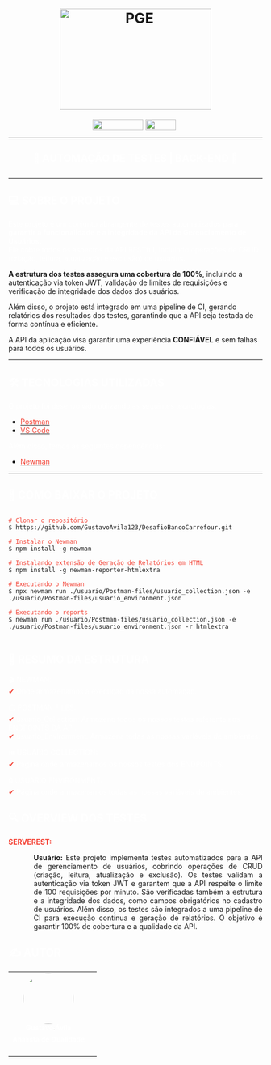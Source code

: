 <h1 align="center">
    <img src="https://encrypted-tbn0.gstatic.com/images?q=tbn:ANd9GcSViCoMGDM9XiBXvlyB07xGRIIidiLMPfDxyQ&s" alt="PGE" height="200" width="300">
    <br>
</h1>

<div style="display: flex; justify-content: center;">
<a href="https://github.com/GustavoAvila123/DesafioBancoCarrefour"><img src="https://img.shields.io/badge/-COMMITS-f44336?style=for-the-badge&logo=github&logoColor=white" width="100" height="22" style="margin-right: 5px;"/></a>
<a href="https://serverest.dev/#/"><img src="https://img.shields.io/badge/-API-1da750?style=for-the-badge&logo=internet-explorer&logoColor=White" width="60" height="22" style="margin-right: 5px;"/></a>
</div>

---

<h4 align="center" style="color: white; font-size: 20px;">
    🚧 AUTOMAÇÃO DE TESTES | BACK-END 🚧
</h4>

---

## <font color="white">💻 SOBRE O PROJETO</font>

<p style="color: white;">Este projeto é um conjunto abrangente de testes automatizados para <strong>garantir a funcionalidade e a integridade da API de Gerenciamento de Usuários.</strong><br>
Ele cobre todos os aspectos da API RESTful, incluindo operações de CRUD (criação, leitura, atualização e exclusão) de usuários.<br>

<strong>A estrutura dos testes assegura uma cobertura de 100%</strong>, incluindo a autenticação via token JWT, validação de limites de requisições e verificação de integridade dos dados dos usuários.<br>

Além disso, o projeto está integrado em uma pipeline de CI, gerando relatórios dos resultados dos testes, garantindo que a API seja testada de forma contínua e eficiente.<br>

A API da aplicação visa garantir uma experiência <strong>CONFIÁVEL</strong> e sem falhas para todos os usuários.</p>

---

## <font color="white">🛠️ TECNOLOGIAS UTILIZADAS</font>

<font color="white">O projeto foi desenvolvido utilizando as seguintes tecnologias:</font>

- [<span style="color: #f44336;">Postman</span>](https://www.postman.com/)
- [<span style="color: #f44336;">VS Code</span>](https://code.visualstudio.com/)

<font color="white">Além disso, temos as seguintes dependências:</font>

- [<span style="color: #f44336;">Newman</span>](https://www.npmjs.com/package/newman)

---

## <font color="white">📂 COMO BAIXAR O PROJETO</font>

<pre>
<code class="language-bash">
<span style="color: #f44336;"># Clonar o repositório</span>
$ https://github.com/GustavoAvila123/DesafioBancoCarrefour.git

<span style="color: #f44336;"># Instalar o Newman</span>
$ npm install -g newman

<span style="color: #f44336;"># Instalando extensão de Geração de Relatórios em HTML</span>
$ npm install -g newman-reporter-htmlextra

<span style="color: #f44336;"># Executando o Newman</span>
$ npx newman run ./usuario/Postman-files/usuario_collection.json -e ./usuario/Postman-files/usuario_environment.json

<span style="color: #f44336;"># Executando o reports</span>
$ newman run ./usuario/Postman-files/usuario_collection.json -e ./usuario/Postman-files/usuario_environment.json -r htmlextra
</code>
</pre>

## <font color="white">📝 RESUMO DA ESTRUTURA</font>

<p style="color: #FFFFFF;">
    🎬 NEWMAN:<br>
    <font color="#f44336">&#10004;</font> Onde armazenamos a execução da nossa automação.
</p>

<p style="color: #FFFFFF;">
    ⚪ POSTMAN FILES:<br>
    <font color="#f44336">&#10004;</font> usuario_Collection: Armazena todos os nossos testes referente aos ENDPOINTS DA API.<br>
    <font color="#f44336">&#10004;</font> usuario_Environment: Armazena todas as nossas variáveis de ambientes.<br>
</p>

<p style="color: #FFFFFF;">
    ⏯️ USUARIO COLLECTION:<br>
    <font color="#f44336">&#10004;</font> Página onde armazenamos os nossos testes dos ENDPOINTS.<br>
</p>

<p style="color: #FFFFFF;">
    🔒 USUARIO ENVIRONMENT:<br>
    <font color="#f44336">&#10004;</font> Página onde armazenamos todas as nossas variáveis de ambientes.<br>
</p>

## <font color="white">🔍 OVERVIEW DOS TESTES</font>

<p style="color: #FFFFFF;">
    <strong style="color: #f44336;">SERVEREST:</strong><br>
    <p style="text-align: justify; margin-left: 50px;">
    <strong>Usuário:</strong> Este projeto implementa testes automatizados para a API de gerenciamento de usuários, cobrindo operações de CRUD (criação, leitura, atualização e exclusão). Os testes validam a autenticação via token JWT e garantem que a API respeite o limite de 100 requisições por minuto. São verificadas também a estrutura e a integridade dos dados, como campos obrigatórios no cadastro de usuários. Além disso, os testes são integrados a uma pipeline de CI para execução contínua e geração de relatórios. O objetivo é garantir 100% de cobertura e a qualidade da API.
    </p>

<h2 style="color: white;">✍ AUTOR</h2>
  <table>
  <tr>
    <td align="center">
      <a href="www.linkedin.com/in/gustavo-ávila-1168a8150">
        <img style="border-radius: 50%;" src="https://avatars.githubusercontent.com/u/132934043?s=400&u=d70e99353630191829cdfbc95f9f48c0a66299e8&v=4" width="100px;" alt=""/>
        <br />
         <sub style="color: white;"><b>Gustavo Ávila</b></sub>
      </a>
      <br />
      <a title="GUSTAVO ÁVILA"><sub style="color: white;"><b>Analista de Qualidade<b></a>
      <br/>
      <br/>
      <a href="mailto:gustavotoiansk@icloud.com">
        <img src="https://img.shields.io/badge/-gustavotoiansk@icloud.com-f44336?style=flat-square&logo=Gmail&logoColor=white" alt=""/>
      </a>
      <td align="center">
    </td>
  </tr>
</table>